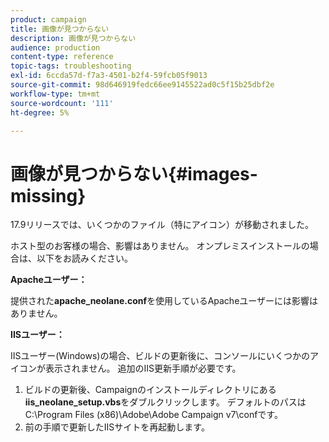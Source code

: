 ```yaml
---
product: campaign
title: 画像が見つからない
description: 画像が見つからない
audience: production
content-type: reference
topic-tags: troubleshooting
exl-id: 6ccda57d-f7a3-4501-b2f4-59fcb05f9013
source-git-commit: 98d646919fedc66ee9145522ad0c5f15b25dbf2e
workflow-type: tm+mt
source-wordcount: '111'
ht-degree: 5%

---
```


# 画像が見つからない{#images-missing}

17.9リリースでは、いくつかのファイル（特にアイコン）が移動されました。

ホスト型のお客様の場合、影響はありません。 オンプレミスインストールの場合は、以下をお読みください。

**Apacheユーザー：**

提供された&#x200B;**apache_neolane.conf**&#x200B;を使用しているApacheユーザーには影響はありません。

**IISユーザー：**

IISユーザー(Windows)の場合、ビルドの更新後に、コンソールにいくつかのアイコンが表示されません。 追加のIIS更新手順が必要です。

1. ビルドの更新後、Campaignのインストールディレクトリにある&#x200B;**iis_neolane_setup.vbs**&#x200B;をダブルクリックします。 デフォルトのパスはC:\Program Files (x86)\Adobe\Adobe Campaign v7\confです。
1. 前の手順で更新したIISサイトを再起動します。
